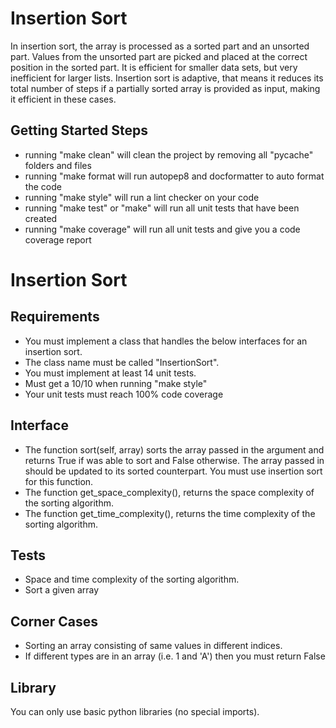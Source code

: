 # Insertion Sort

In insertion sort, the array is processed as a sorted part and an unsorted part. Values from the unsorted part are picked and placed at the correct position in the sorted part. It is efficient for smaller data sets, but very inefficient for larger lists. Insertion sort is adaptive, that means it reduces its total number of steps if a partially sorted array is provided as input, making it efficient in these cases.

## Getting Started Steps

- running "make clean" will clean the project by removing all "pycache" folders and files
- running "make format will run autopep8 and docformatter to auto format the code
- running "make style" will run a lint checker on your code
- running "make test" or "make" will run all unit tests that have been created
- running "make coverage" will run all unit tests and give you a code coverage report

# Insertion Sort 

## Requirements

- You must implement a class that handles the below interfaces for an insertion sort.
- The class name must be called "InsertionSort".
- You must implement at least 14 unit tests.
- Must get a 10/10 when running "make style"
- Your unit tests must reach 100% code coverage

## Interface

- The function sort(self, array) sorts the array passed in the argument and returns True if was able to sort and False otherwise. The array passed in should be updated to its sorted counterpart. You must use insertion sort for this function.
- The function get_space_complexity(), returns the space complexity of the sorting algorithm.
- The function get_time_complexity(), returns the time complexity of the sorting algorithm.

## Tests

- Space and time complexity of the sorting algorithm.
- Sort a given array

## Corner Cases

- Sorting an array consisting of same values in different indices. 
- If different types are in an array (i.e. 1 and 'A') then you must return False

## Library

You can only use basic python libraries (no special imports).
